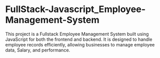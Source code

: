 # FullStack-Javascript_Employee-Management-System
This project is a Fullstack Employee Management System built using JavaScript for both the frontend and backend. It is designed to handle employee records efficiently, allowing businesses to manage employee data, Salary, and performance.
